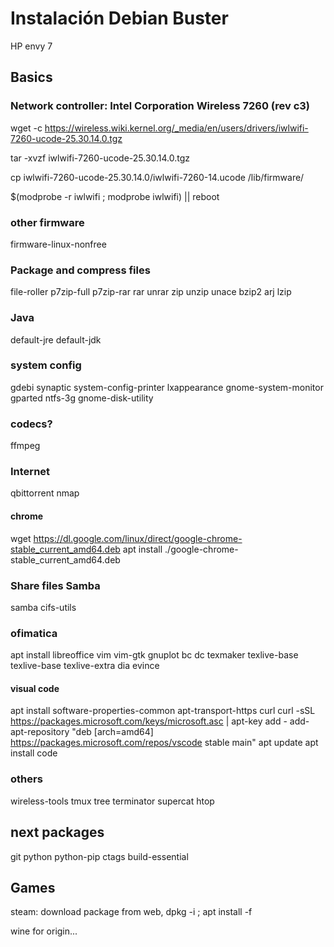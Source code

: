 # Instalación Debian Buster

HP envy 7

## Basics

### Network controller: Intel Corporation Wireless 7260 (rev c3)
  
  wget -c https://wireless.wiki.kernel.org/_media/en/users/drivers/iwlwifi-7260-ucode-25.30.14.0.tgz
  
  tar -xvzf iwlwifi-7260-ucode-25.30.14.0.tgz
  
  cp iwlwifi-7260-ucode-25.30.14.0/iwlwifi-7260-14.ucode /lib/firmware/
  
  $(modprobe -r iwlwifi ; modprobe iwlwifi) || reboot

### other firmware

  firmware-linux-nonfree

### Package and compress files

  file-roller p7zip-full p7zip-rar rar unrar zip unzip unace bzip2 arj lzip 

### Java

  default-jre default-jdk
  
### system config

  gdebi synaptic system-config-printer lxappearance gnome-system-monitor gparted ntfs-3g gnome-disk-utility
  
### codecs?

  ffmpeg

### Internet

  qbittorrent nmap

#### chrome

  wget https://dl.google.com/linux/direct/google-chrome-stable_current_amd64.deb
  apt install ./google-chrome-stable_current_amd64.deb


### Share files Samba

  samba cifs-utils
  
### ofimatica

  apt install libreoffice vim vim-gtk gnuplot bc dc texmaker texlive-base texlive-base texlive-extra dia evince

#### visual code

  apt install software-properties-common apt-transport-https curl
  curl -sSL https://packages.microsoft.com/keys/microsoft.asc | apt-key add -
  add-apt-repository "deb [arch=amd64] https://packages.microsoft.com/repos/vscode stable main"
  apt update
  apt install code

### others 

   wireless-tools tmux tree terminator supercat htop
   
## next packages

git python python-pip ctags build-essential

## Games

  steam: download package from web, dpkg -i ; apt install -f
  
  wine for origin...
  


  
  
  


